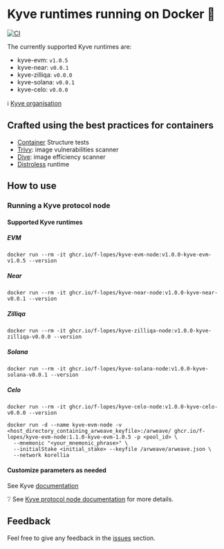 # Kyve runtimes running on Docker :whale:

[![CI](https://github.com/f-lopes/kyve-evm-docker/actions/workflows/main.yml/badge.svg)](https://github.com/f-lopes/kyve-evm-docker/actions/workflows/main.yml)

The currently supported Kyve runtimes are:
* kyve-evm: `v1.0.5`
* kyve-near: `v0.0.1`
* kyve-zilliqa: `v0.0.0`
* kyve-solana: `v0.0.1`
* kyve-celo: `v0.0.0`

:information_source: [Kyve organisation](https://github.com/kyve-org/)

## Crafted using the best practices for containers

* [Container](https://github.com/GoogleContainerTools/container-structure-test) Structure tests
* [Trivy](https://github.com/aquasecurity/trivy#abstract): image vulnerabilities scanner
* [Dive](https://github.com/wagoodman/dive): image efficiency scanner
* [Distroless](https://github.com/GoogleContainerTools/distroless#why-should-i-use-distroless-images) runtime

## How to use

### Running a Kyve protocol node

#### Supported Kyve runtimes

##### EVM
```shell
docker run --rm -it ghcr.io/f-lopes/kyve-evm-node:v1.0.0-kyve-evm-v1.0.5 --version
```
##### Near
```shell
docker run --rm -it ghcr.io/f-lopes/kyve-near-node:v1.0.0-kyve-near-v0.0.1 --version
```
##### Zilliqa
```shell
docker run --rm -it ghcr.io/f-lopes/kyve-zilliqa-node:v1.0.0-kyve-zilliqa-v0.0.0 --version
```
##### Solana
```shell
docker run --rm -it ghcr.io/f-lopes/kyve-solana-node:v1.0.0-kyve-solana-v0.0.1 --version
```
##### Celo
```shell
docker run --rm -it ghcr.io/f-lopes/kyve-celo-node:v1.0.0-kyve-celo-v0.0.0 --version
```

```shell
docker run -d --name kyve-evm-node -v <host_directory_containing_arweave_keyfile>:/arweave/ ghcr.io/f-lopes/kyve-evm-node:1.1.0-kyve-evm-1.0.5 -p <pool_id> \
  --mnemonic "<your_mnemonic_phrase>" \
  --initialStake <initial_stake> --keyfile /arweave/arweave.json \
  --network korellia
```

#### Customize parameters as needed

See Kyve [documentation](https://github.com/KYVENetwork/evm#verify-that-your-binary-has-been-built-correctly)

:grey_question: See [Kyve protocol node documentation](https://docs.kyve.network/intro/protocol-node.html) for more details.


## Feedback

Feel free to give any feedback in the [issues](https://github.com/f-lopes/kyve-evm-docker/issues) section.

